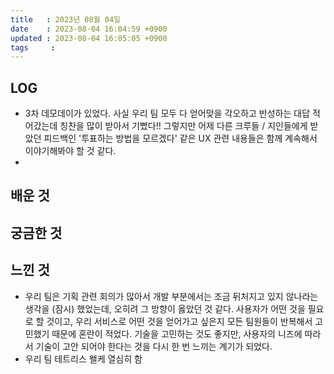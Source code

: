 ```yaml
---
title   : 2023년 08월 04일
date    : 2023-08-04 16:04:59 +0900
updated : 2023-08-04 16:05:05 +0900
tags     : 
---
```


## LOG
- 3차 데모데이가 있었다. 사실 우리 팀 모두 다 얻어맞을 각오하고 반성하는 대답 적어갔는데 칭찬을 많이 받아서 기뻤다!! 그렇지만 어제 다른 크루들 / 지인들에게 받았던 피드백인 '투표하는 방법을 모르겠다' 같은 UX 관련 내용들은 함께 계속해서 이야기해봐야 할 것 같다.
- 

## 배운 것

## 궁금한 것

## 느낀 것
- 우리 팀은 기획 관련 회의가 많아서 개발 부분에서는 조금 뒤처지고 있지 않나라는 생각을 (잠시) 했었는데, 오히려 그 방향이 옳았던 것 같다. 사용자가 어떤 것을 필요로 할 것이고, 우리 서비스로 어떤 것을 얻어가고 싶은지 모든 팀원들이 반복해서 고민했기 때문에 혼란이 적었다. 기술을 고민하는 것도 좋지만, 사용자의 니즈에 따라서 기술이 고안 되어야 한다는 것을 다시 한 번 느끼는 계기가 되었다. 
- 우리 팀 테트리스 왤케 열심히 함 